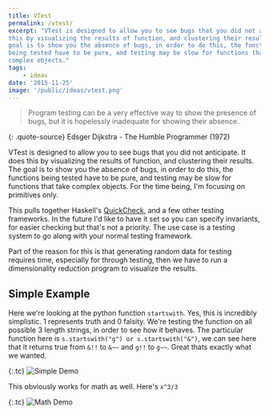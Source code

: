 ```yaml
---
title: VTest
permalink: /vtest/
excerpt: "VTest is designed to allow you to see bugs that you did not anticipate. It does
this by visualizing the results of function, and clustering their results. The
goal is to show you the absence of bugs, in order to do this, the functions
being tested have to be pure, and testing may be slow for functions that take
complex objects."
tags: 
    - ideas
date: '2015-11-25'
image: '/public/ideas/vtest.png'
---
```


> Program testing can be a very effective way to show the presence of bugs, but
it is hopelessly inadequate for showing their absence.

{: .quote-source}
Edsger Dijkstra - The Humble Programmer (1972)

VTest is designed to allow you to see bugs that you did not anticipate. It does
this by visualizing the results of function, and clustering their results. The
goal is to show you the absence of bugs, in order to do this, the functions
being tested have to be pure, and testing may be slow for functions that take
complex objects. For the time being, I'm focusing on primitives only.

This pulls together Haskell's
[QuickCheck](http://hackage.haskell.org/package/QuickCheck-2.4.2), and a few
other testing frameworks. In the future I'd like to have it set so you can
specify invariants, for easier checking but that's not a priority. The use case
is a testing system to go along with your normal testing framework.

Part of the reason for this is that generating random data for testing requires
time, especially for through testing, then we have to run a dimensionality
reduction program to visualize the results.

## Simple Example

Here we're looking at the python function `startswith`. Yes, this is incredibly
simplistic. 1 represents truth and 0 falsity. We're testing the function on all
possible 3 length strings, in order to see how it behaves. The particular
function here is `s.startswith("g") or s.startswith("&")`, we can see here that
it returns true from `&!!` to `&~~` and  `g!!` to `g~~`. Great thats exactly
what we wanted. 

{:.tc}
![Simple Demo]({{baseurl}}/public/vtest/simple.png)

This obviously works for math as well. Here's `x^3/3`

{:.tc}
![Math Demo]({{baseurl}}/public/vtest/math.png)
